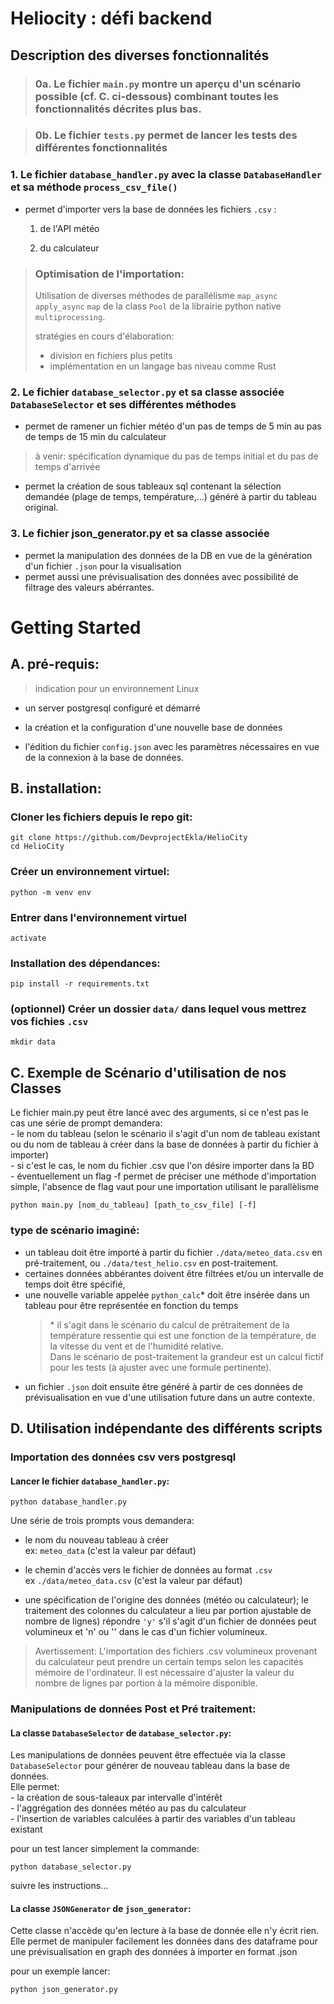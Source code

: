 
# Heliocity : défi backend

## Description des diverses fonctionnalités

> ### 0a. Le fichier `main.py` montre un aperçu d'un scénario possible (cf. C. ci-dessous) combinant toutes les fonctionnalités décrites plus bas.

> ### 0b. Le fichier `tests.py` permet de lancer les tests des différentes fonctionnalités

### 1. Le fichier `database_handler.py` avec la classe `DatabaseHandler` et sa méthode `process_csv_file()` 

- permet d'importer vers la base de données les fichiers `.csv` :

    1. de l'API météo  

    2. du calculateur  
  
> ### Optimisation de l'importation:
> Utilisation de diverses méthodes de parallélisme `map_async` `apply_async` `map` de la class `Pool` de la librairie python native `multiprocessing`.
>    
> stratégies en cours d'élaboration:  
> - division en fichiers plus petits
> - implémentation en un langage bas niveau comme Rust

### 2. Le fichier `database_selector.py` et sa classe associée `DatabaseSelector` et ses différentes méthodes  

- permet de ramener un fichier météo d'un pas de temps de 5 min au pas de temps de 15 min du calculateur 
> à venir: spécification dynamique du pas de temps initial et du pas de temps d'arrivée

- permet la création de sous tableaux sql contenant la sélection demandée (plage de temps, température,...) généré à partir du tableau original.

### 3. Le fichier json_generator.py et sa classe associée

- permet la manipulation des données de la DB en vue de la génération d'un fichier `.json` pour la visualisation
- permet aussi une prévisualisation des données avec possibilité de filtrage des valeurs abérrantes.

# Getting Started

## A. pré-requis:  

> indication pour un environnement Linux

- un server postgresql configuré et démarré 

- la création et la configuration d'une nouvelle base de données

- l'édition du fichier `config.json` avec les paramètres nécessaires en vue de la connexion à la base de données.

## B. installation:

### Cloner les fichiers depuis le repo git:

`git clone https://github.com/DevprojectEkla/HelioCity`  
`cd HelioCity`

### Créer un environnement virtuel:

`python -m venv env`

### Entrer dans l'environnement virtuel

`activate`

### Installation des dépendances:

`pip install -r requirements.txt`

### (optionnel) Créer un dossier `data/` dans lequel vous mettrez vos fichies `.csv`

`mkdir data`  

## C.  Exemple de Scénario d'utilisation de nos Classes  

Le fichier main.py peut être lancé avec des arguments, si ce n'est pas le cas une série de prompt demandera:  
    - le nom du tableau (selon le scénario il s'agit d'un nom de tableau existant ou du nom de tableau à créer dans la base de données à partir du fichier à importer)  
    - si c'est le cas, le nom du fichier .csv que l'on désire importer dans la BD  
    - éventuellement un flag -f permet de préciser une méthode d'importation simple, l'absence de flag vaut pour une importation utilisant le parallèlisme  

`python main.py [nom_du_tableau] [path_to_csv_file] [-f]`  

### type de scénario imaginé:  

- un tableau doit être importé à partir du fichier `./data/meteo_data.csv` en pré-traitement, ou `./data/test_helio.csv` en post-traitement.  
- certaines données abbérantes doivent être filtrées et/ou un intervalle de temps doit être spécifié,  
- une nouvelle variable appelée `python_calc`* doit être insérée dans un tableau pour être représentée en fonction du temps  
  > &#42; il s'agit dans le scénario du calcul de prétraitement de la température ressentie qui est une fonction de la température, de la vitesse du vent et de l'humidité relative.  
Dans le scénario de post-traitement la grandeur est un calcul fictif pour les tests (à ajuster avec une formule pertinente).  
- un fichier `.json` doit ensuite être généré à partir de ces données de prévisualisation en vue d'une utilisation future dans un autre contexte.  

## D. Utilisation indépendante des différents scripts

### Importation des données csv vers postgresql

#### Lancer le fichier `database_handler.py`:

`python database_handler.py`

Une série de trois prompts vous demandera:

- le nom du nouveau tableau à créer  
ex: `meteo_data` (c'est la valeur par défaut)  

- le chemin d'accès vers le fichier de données au format `.csv`  
ex `./data/meteo_data.csv` (c'est la valeur par défaut)  

- une spécification de l'origine des données (météo ou calculateur); le traitement des colonnes du calculateur a lieu par portion ajustable de nombre de lignes) répondre `'y'` s'il s'agit d'un fichier de données peut volumineux et 'n' ou '' dans le cas d'un fichier volumineux.   
> Avertissement: L'importation des fichiers .csv volumineux provenant du calculateur peut prendre un certain temps selon les capacités mémoire de l'ordinateur. Il est nécessaire d'ajuster la valeur du nombre de lignes par portion à la mémoire disponible. 

### Manipulations de données Post et Pré traitement:

#### La classe `DatabaseSelector` de `database_selector.py`:  

Les manipulations de données peuvent être effectuée via la classe `DatabaseSelector` pour générer de nouveau tableau dans la base de données.  
Elle permet:  
    - la création de sous-taleaux par intervalle d'intérêt  
    - l'aggrégation des données météo au pas du calculateur  
    - l'insertion de variables calculées à partir des variables d'un tableau existant  


pour un test lancer simplement la commande:  

`python database_selector.py`

suivre les instructions...

#### La classe `JSONGenerator` de `json_generator`:

Cette classe n'accède qu'en lecture à la base de donnée elle n'y écrit rien. Elle permet de manipuler facilement les données dans des dataframe
pour une prévisualisation en graph des données à importer en format .json

pour un exemple lancer:

`python json_generator.py`


